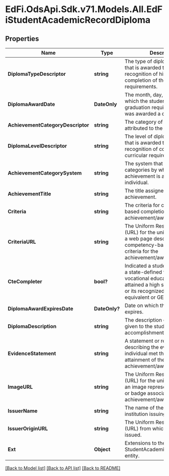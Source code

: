 # EdFi.OdsApi.Sdk.v71.Models.All.EdFiStudentAcademicRecordDiploma

## Properties

Name | Type | Description | Notes
------------ | ------------- | ------------- | -------------
**DiplomaTypeDescriptor** | **string** | The type of diploma/credential that is awarded to a student in recognition of his/her completion of the curricular requirements. | 
**DiplomaAwardDate** | **DateOnly** | The month, day, and year on which the student met  graduation requirements and was awarded a diploma. | 
**AchievementCategoryDescriptor** | **string** | The category of achievement attributed to the individual. | [optional] 
**DiplomaLevelDescriptor** | **string** | The level of diploma/credential that is awarded to a student in recognition of completion of the curricular requirements. | [optional] 
**AchievementCategorySystem** | **string** | The system that defines the categories by which an achievement is attributed to the individual. | [optional] 
**AchievementTitle** | **string** | The title assigned to the achievement. | [optional] 
**Criteria** | **string** | The criteria for competency-based completion of the achievement/award. | [optional] 
**CriteriaURL** | **string** | The Uniform Resource Locator (URL) for the unique address of a web page describing the competency-based completion criteria for the achievement/award. | [optional] 
**CteCompleter** | **bool?** | Indicated a student who reached a state-defined threshold of vocational education and who attained a high school diploma or its recognized state equivalent or GED. | [optional] 
**DiplomaAwardExpiresDate** | **DateOnly?** | Date on which the diploma expires. | [optional] 
**DiplomaDescription** | **string** | The description of the diploma given to the student for accomplishments. | [optional] 
**EvidenceStatement** | **string** | A statement or reference describing the evidence that the individual met the criteria for attainment of the achievement/award. | [optional] 
**ImageURL** | **string** | The Uniform Resource Locator (URL) for the unique address of an image representing an award or badge associated with the achievement/award. | [optional] 
**IssuerName** | **string** | The name of the agent, entity, or institution issuing the element. | [optional] 
**IssuerOriginURL** | **string** | The Uniform Resource Locator (URL) from which the award was issued. | [optional] 
**Ext** | **Object** | Extensions to the StudentAcademicRecordDiploma entity. | [optional] 

[[Back to Model list]](../README.md#documentation-for-models) [[Back to API list]](../README.md#documentation-for-api-endpoints) [[Back to README]](../README.md)

